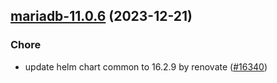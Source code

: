 

## [mariadb-11.0.6](https://github.com/truecharts/charts/compare/mariadb-11.0.5...mariadb-11.0.6) (2023-12-21)

### Chore

- update helm chart common to 16.2.9 by renovate ([#16340](https://github.com/truecharts/charts/issues/16340))
  
  